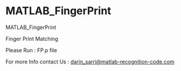 # MATLAB_FingerPrint
MATLAB_FingerPrint

Finger Print Matching

Please Run : FP.p file

For more Info contact Us : darin_sarri@matlab-recognition-code.com

